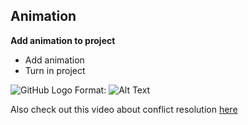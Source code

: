 ## Animation
**Add animation to project** 

* Add animation
* Turn in project



![GitHub Logo](/images/logo.png)
Format: ![Alt Text](url)

Also check out this video about conflict resolution [here](https://teamtreehouse.com/library/conflict-resolution-2)

